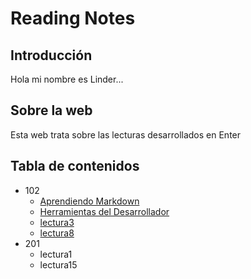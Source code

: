 # Reading Notes

## Introducción

Hola mi nombre es Linder...

## Sobre la web

Esta web trata sobre las lecturas desarrollados en Enter

## Tabla de contenidos

- 102
  - [ Aprendiendo Markdown](https://github.com/linder3hs/reading-notes/tree/main/102/lectura01.md)
  - [Herramientas del Desarrollador](./102/lectura02.md)
  - [lectura3](./102/lectura03.md)
  - [lectura8](./102/lectura08.md)
- 201
  - lectura1
  - lectura15
